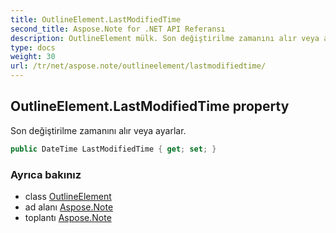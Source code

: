 ```yaml
---
title: OutlineElement.LastModifiedTime
second_title: Aspose.Note for .NET API Referansı
description: OutlineElement mülk. Son değiştirilme zamanını alır veya ayarlar.
type: docs
weight: 30
url: /tr/net/aspose.note/outlineelement/lastmodifiedtime/
---
```

## OutlineElement.LastModifiedTime property

Son değiştirilme zamanını alır veya ayarlar.

```csharp
public DateTime LastModifiedTime { get; set; }
```

### Ayrıca bakınız

* class [OutlineElement](../)
* ad alanı [Aspose.Note](../../outlineelement/)
* toplantı [Aspose.Note](../../../)


